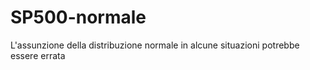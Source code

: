 # SP500-normale
L'assunzione della distribuzione normale in alcune situazioni potrebbe essere errata
